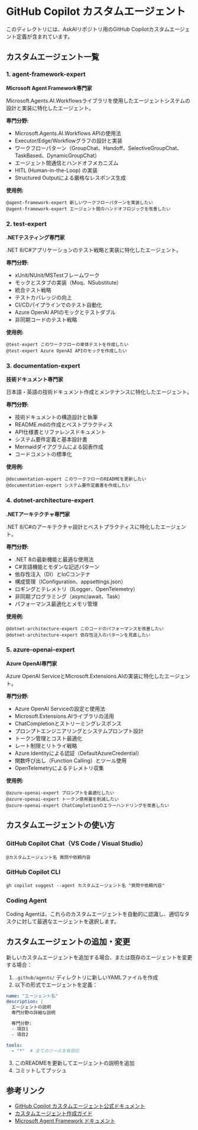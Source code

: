 # GitHub Copilot カスタムエージェント

このディレクトリには、AskAIリポジトリ用のGitHub Copilotカスタムエージェント定義が含まれています。

## カスタムエージェント一覧

### 1. agent-framework-expert
**Microsoft Agent Framework専門家**

Microsoft.Agents.AI.Workflowsライブラリを使用したエージェントシステムの設計と実装に特化したエージェント。

**専門分野:**
- Microsoft.Agents.AI.Workflows APIの使用法
- Executor/Edge/Workflowグラフの設計と実装
- ワークフローパターン（GroupChat、Handoff、SelectiveGroupChat、TaskBased、DynamicGroupChat）
- エージェント間通信とハンドオフメカニズム
- HITL (Human-in-the-Loop) の実装
- Structured Outputによる厳格なレスポンス生成

**使用例:**
```
@agent-framework-expert 新しいワークフローパターンを実装したい
@agent-framework-expert エージェント間のハンドオフロジックを改善したい
```

### 2. test-expert
**.NETテスティング専門家**

.NET 8/C#アプリケーションのテスト戦略と実装に特化したエージェント。

**専門分野:**
- xUnit/NUnit/MSTestフレームワーク
- モックとスタブの実装（Moq、NSubstitute）
- 統合テスト戦略
- テストカバレッジの向上
- CI/CDパイプラインでのテスト自動化
- Azure OpenAI APIのモックとテストダブル
- 非同期コードのテスト戦略

**使用例:**
```
@test-expert このワークフローの単体テストを作成したい
@test-expert Azure OpenAI APIのモックを作成したい
```

### 3. documentation-expert
**技術ドキュメント専門家**

日本語・英語の技術ドキュメント作成とメンテナンスに特化したエージェント。

**専門分野:**
- 技術ドキュメントの構造設計と執筆
- README.mdの作成とベストプラクティス
- API仕様書とリファレンスドキュメント
- システム要件定義と基本設計書
- Mermaidダイアグラムによる図表作成
- コードコメントの標準化

**使用例:**
```
@documentation-expert このワークフローのREADMEを更新したい
@documentation-expert システム要件定義書を作成したい
```

### 4. dotnet-architecture-expert
**.NETアーキテクチャ専門家**

.NET 8/C#のアーキテクチャ設計とベストプラクティスに特化したエージェント。

**専門分野:**
- .NET 8の最新機能と最適な使用法
- C#言語機能とモダンな記述パターン
- 依存性注入（DI）とIoCコンテナ
- 構成管理（IConfiguration、appsettings.json）
- ロギングとテレメトリ（ILogger、OpenTelemetry）
- 非同期プログラミング（async/await、Task）
- パフォーマンス最適化とメモリ管理

**使用例:**
```
@dotnet-architecture-expert このコードのパフォーマンスを改善したい
@dotnet-architecture-expert 依存性注入のパターンを見直したい
```

### 5. azure-openai-expert
**Azure OpenAI専門家**

Azure OpenAI ServiceとMicrosoft.Extensions.AIの実装に特化したエージェント。

**専門分野:**
- Azure OpenAI Serviceの設定と使用法
- Microsoft.Extensions.AIライブラリの活用
- ChatCompletionとストリーミングレスポンス
- プロンプトエンジニアリングとシステムプロンプト設計
- トークン管理とコスト最適化
- レート制限とリトライ戦略
- Azure.Identityによる認証（DefaultAzureCredential）
- 関数呼び出し（Function Calling）とツール使用
- OpenTelemetryによるテレメトリ収集

**使用例:**
```
@azure-openai-expert プロンプトを最適化したい
@azure-openai-expert トークン使用量を削減したい
@azure-openai-expert ChatCompletionのエラーハンドリングを改善したい
```

## カスタムエージェントの使い方

### GitHub Copilot Chat（VS Code / Visual Studio）
```
@カスタムエージェント名 質問や依頼内容
```

### GitHub Copilot CLI
```
gh copilot suggest --agent カスタムエージェント名 "質問や依頼内容"
```

### Coding Agent
Coding Agentは、これらのカスタムエージェントを自動的に認識し、適切なタスクに対して最適なエージェントを選択します。

## カスタムエージェントの追加・変更

新しいカスタムエージェントを追加する場合、または既存のエージェントを変更する場合：

1. `.github/agents/` ディレクトリに新しいYAMLファイルを作成
2. 以下の形式でエージェントを定義：

```yaml
name: "エージェント名"
description: |
  エージェントの説明
  専門分野の詳細な説明
  
  専門分野:
  - 項目1
  - 項目2

tools:
  - "*"  # 全てのツールを有効化
```

3. このREADMEを更新してエージェントの説明を追加
4. コミットしてプッシュ

## 参考リンク

- [GitHub Copilot カスタムエージェント公式ドキュメント](https://docs.github.com/en/copilot/reference/custom-agents-configuration)
- [カスタムエージェント作成ガイド](https://github.com/github/docs/blob/main/content/copilot/how-tos/use-copilot-agents/coding-agent/create-custom-agents.md)
- [Microsoft Agent Framework ドキュメント](https://github.com/microsoft/Agents-for-net)
